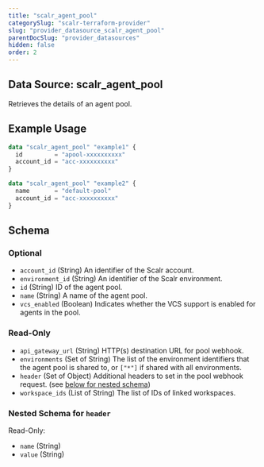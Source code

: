```yaml
---
title: "scalr_agent_pool"
categorySlug: "scalr-terraform-provider"
slug: "provider_datasource_scalr_agent_pool"
parentDocSlug: "provider_datasources"
hidden: false
order: 2
---
```

## Data Source: scalr_agent_pool

Retrieves the details of an agent pool.

## Example Usage

```terraform
data "scalr_agent_pool" "example1" {
  id         = "apool-xxxxxxxxxx"
  account_id = "acc-xxxxxxxxxx"
}

data "scalr_agent_pool" "example2" {
  name       = "default-pool"
  account_id = "acc-xxxxxxxxxx"
}
```

<!-- schema generated by tfplugindocs -->
## Schema

### Optional

- `account_id` (String) An identifier of the Scalr account.
- `environment_id` (String) An identifier of the Scalr environment.
- `id` (String) ID of the agent pool.
- `name` (String) A name of the agent pool.
- `vcs_enabled` (Boolean) Indicates whether the VCS support is enabled for agents in the pool.

### Read-Only

- `api_gateway_url` (String) HTTP(s) destination URL for pool webhook.
- `environments` (Set of String) The list of the environment identifiers that the agent pool is shared to, or `["*"]` if shared with all environments.
- `header` (Set of Object) Additional headers to set in the pool webhook request. (see [below for nested schema](#nestedatt--header))
- `workspace_ids` (List of String) The list of IDs of linked workspaces.

<a id="nestedatt--header"></a>
### Nested Schema for `header`

Read-Only:

- `name` (String)
- `value` (String)
